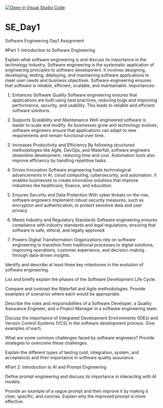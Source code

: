 [![Open in Visual Studio Code](https://classroom.github.com/assets/open-in-vscode-2e0aaae1b6195c2367325f4f02e2d04e9abb55f0b24a779b69b11b9e10269abc.svg)](https://classroom.github.com/online_ide?assignment_repo_id=18398787&assignment_repo_type=AssignmentRepo)
# SE_Day1
Software Engineering Day1 Assignment

#Part 1: Introduction to Software Engineering

Explain what software engineering is and discuss its importance in the technology industry.
Software engineering is the systematic application of engineering principles to software development. It involves designing, developing, testing, deploying, and maintaining software applications to meet user needs and business objectives. Software engineering ensures that software is reliable, efficient, scalable, and maintainable.
Importances:
1. Enhances Software Quality
Software engineering ensures that applications are built using best practices, reducing bugs and improving performance, security, and usability. This leads to reliable and efficient software solutions.

2. Supports Scalability and Maintenance
Well-engineered software is easier to scale and modify. As businesses grow and technology evolves, software engineers ensure that applications can adapt to new requirements and remain functional over time.

3. Increases Productivity and Efficiency
By following structured methodologies like Agile, DevOps, and Waterfall, software engineers streamline development, reducing time and cost. Automation tools also improve efficiency by handling repetitive tasks.

4. Drives Innovation
Software engineering fuels technological advancements in AI, cloud computing, cybersecurity, and automation. It enables businesses to create innovative solutions that improve industries like healthcare, finance, and education.

5. Ensures Security and Data Protection
With cyber threats on the rise, software engineers implement robust security measures, such as encryption and authentication, to protect sensitive data and user privacy.

6. Meets Industry and Regulatory Standards
Software engineering ensures compliance with industry standards and legal regulations, ensuring that software is safe, ethical, and legally approved.

7. Powers Digital Transformation
Organizations rely on software engineering to transition from traditional processes to digital solutions, improving operations, customer experience, and decision-making through data-driven insights.


Identify and describe at least three key milestones in the evolution of software engineering.


List and briefly explain the phases of the Software Development Life Cycle.


Compare and contrast the Waterfall and Agile methodologies. Provide examples of scenarios where each would be appropriate.


Describe the roles and responsibilities of a Software Developer, a Quality Assurance Engineer, and a Project Manager in a software engineering team.


Discuss the importance of Integrated Development Environments (IDEs) and Version Control Systems (VCS) in the software development process. Give examples of each.


What are some common challenges faced by software engineers? Provide strategies to overcome these challenges.


Explain the different types of testing (unit, integration, system, and acceptance) and their importance in software quality assurance.


#Part 2: Introduction to AI and Prompt Engineering


Define prompt engineering and discuss its importance in interacting with AI models.


Provide an example of a vague prompt and then improve it by making it clear, specific, and concise. Explain why the improved prompt is more effective.
